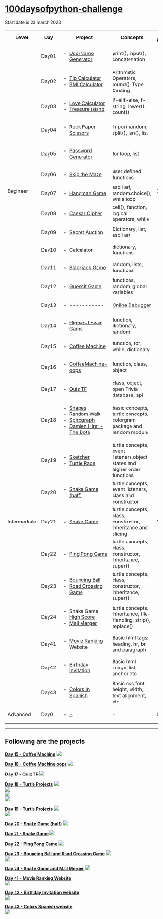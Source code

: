 # [100daysofpython-challenge ](https://github.com/Rahullkumr/100daysofpython-challenge)
Start date is 23 march 2023

<!DOCTYPE html>
<html>
<head>
</head>
<body>

<table>
<!-- Headings -->
  <tr>
    <th>Level</th>
    <th>Day</th>
    <th>Project</th>
    <th>Concepts</th>
    <th>Total Projects</th>
  </tr>











<!-- Begineer Level -->
  <tr>
    <td rowspan="14">Begineer</td>
    <td>Day01</td>
    <td>
    	<ul>
        	<li><a href="https://rb.gy/i8362">UserName Generator</a></li>
      </ul>
    </td>
    <td>print(), input(), concatenation</td>
    <td rowspan="14">15</td>
  </tr>
  <tr>    
    <td>Day02</td>
    <td>
      <ul>
          <li><a href="https://rb.gy/nb5xh">Tip Calculator</a></li>
          <li><a href="https://rb.gy/47d4r">BMI Calculator</a></li>          
      </ul>
    </td>
    <td>Arithmetic Operators, round(), Type Casting</td>
  </tr>
  <tr>
    <td>Day03</td>
    <td>
      <ul>
          <li><a href="https://rb.gy/vtxee">Love Calculator</a></li>
          <li><a href="https://rb.gy/g3ois">Treasure Island</a></li>
      </ul>
    </td>
    <td>if-elif-else, f-string, lower(), count()</td>
  </tr>
  <tr>
    <td>Day04</td>
    <td>
      <ul>
          <li><a href="https://rb.gy/lw30m">Rock Paper Scissors</a></li>
      </ul>
    </td>
    <td>import random, split(), len(), list</td>
  </tr>
  <tr>
    <td>Day05</td>
    <td>
      <ul>
          <li><a href="https://rb.gy/as0fa">Password Generator</a></li>
      </ul>
    </td>
    <td>for loop, list</td>
  </tr>
  <tr>
    <td>Day06</td>
    <td>
      <ul>
          <li><a href="https://rb.gy/virth">Skip the Maze</a></li>
      </ul>
    </td>
    <td>user defined functions</td>
  </tr>
  <tr>
    <td>Day07</td>
    <td>
      <ul>
          <li><a href="https://rb.gy/a1tt1">Hangman Game</a></li>
      </ul>
    </td>
    <td>ascii art, random.choice(), while loop</td>
  </tr>
  <tr>
    <td>Day08</td>
    <td>
      <ul>
          <li><a href="https://rb.gy/7lap4">Caesar Cipher</a></li>
      </ul>
    </td>
    <td>ceil(), function, logical operators, while</td>
  </tr>
  <tr>
    <td>Day09</td>
    <td>
      <ul>
          <li><a href="https://rb.gy/ngjcb">Secret Auction</a></li>
      </ul>
    </td>
    <td>Dictionary, list, ascii art</td>
  </tr>
  <tr>
    <td>Day10</td>
    <td>
      <ul>
          <li><a href="https://rb.gy/1e4tw">Calculator</a></li>
      </ul>
    </td>
    <td>dictionary, functions</td>
  </tr>
  <tr>
    <td>Day11</td>
    <td>
      <ul>
          <li><a href="https://rb.gy/dolji">Blackjack Game</a></li>
      </ul>
    </td>
    <td>random, lists, functions</td>
  </tr>
  <tr>
    <td>Day12</td>
    <td>
      <ul>
          <li><a href="https://rb.gy/qlqbv">GuessIt Game</a></li>
      </ul>
    </td>
    <td>functions, random, global variables</td>
  </tr>
  <tr>
    <td>Day13</td>
    <td>
      <ul>
          <li>-----------</li>
      </ul>
    </td>
    <td><a href="https://pythontutor.com/">Online Debugger</a></td>
  </tr>
  <tr>
    <td>Day14</td>
    <td>
      <ul>
          <li><a href="https://github.com/Rahullkumr/HigherLower-Game">Higher-Lower Game</a></li>
      </ul>
    </td>
    <td>function, dictionary, random</td>
  </tr>












<!-- Intermediate level -->
  <tr>
    <td rowspan="13">Intermediate</td>
    <td>Day15</td>
    <td>
      <ul>
          <li><a href="https://github.com/Rahullkumr/CoffeeMachine">Coffee Machine</a></li>
      </ul>
    </td>
    <td>function, for, while, dictionary</td>
    <!--     Total Projects -->
    <td rowspan="13">17</td> 
  </tr>
  <tr>
    <td>Day16</td>
    <td>
      <ul>
          <li><a href="https://github.com/Rahullkumr/100daysofpython-challenge/tree/main/Day16-CoffeeMachine-oops">CoffeeMachine-oops</a></li>
      </ul>
    </td>
    <td>function, class, object</td>
  </tr>
  <tr>
    <td>Day17</td>
    <td>
      <ul>
          <li><a href="https://github.com/Rahullkumr/quiz-TF">Quiz TF</a></li>
      </ul>
    </td>
    <td>class, object, open Trivia database, api</td>
  </tr>
  <td>Day18</td>
    <td>
      <ul>
          <li><a href="https://github.com/Rahullkumr/Python-turtle-projects">Shapes</a></li>
          <li><a href="https://github.com/Rahullkumr/Python-turtle-projects">Random Walk</a></li>
          <li><a href="https://github.com/Rahullkumr/Python-turtle-projects">Spirograph</a></li>
          <li><a href="https://github.com/Rahullkumr/Python-turtle-projects">Damien Hirst - The Dots</a></li>
      </ul>
    </td>
    <td>basic concepts, turtle concepts, colorgram package and random module</td>
  </tr>
  <td>Day19</td>
    <td>
      <ul>
          <li><a href="https://github.com/Rahullkumr/Sketcher">Sketcher</a></li>
          <li><a href="https://github.com/Rahullkumr/Turtle-Racing-Game">Turtle Race</a></li>
      </ul>
    </td>
    <td>turtle concepts, event listeners,object states and higher order functions</td>
  </tr>
  <td>Day20</td>
    <td>
      <ul>
          <li><a href="https://github.com/Rahullkumr/100daysofpython-challenge/tree/main/Day20-SnakeGame">Snake Game (half)</a></li>
      </ul>
    </td>
    <td>turtle concepts, event listeners, class and constructor</td>
  </tr>
  <td>Day21</td>
    <td>
      <ul>
          <li><a href="https://github.com/Rahullkumr/SnakeGame">Snake Game</a></li>
      </ul>
    </td>
    <td>turtle concepts, class, constructor, inheritance and slicing</td>
  </tr>
<td>Day22</td>
    <td>
      <ul>
          <li><a href="https://github.com/Rahullkumr/PingPong">Ping Pong Game</a></li>
      </ul>
    </td>
    <td>turtle concepts, class, constructor, inheritance, super()</td>
  </tr>
  <td>Day23</td>
    <td>
      <ul>
          <li><a href="https://github.com/Rahullkumr/100daysofpython-challenge/blob/main/Day23%20Last%20Turtle">Bouncing Ball</a></li>
          <li><a href="https://github.com/Rahullkumr/RoadCrossingGame">Road Crossing Game</a></li>
      </ul>
    </td>
    <td>turtle concepts, class, constructor, inheritance, super()</td>
  </tr>
  <tr>
  <td>Day24</td>
    <td>
      <ul>
          <li><a href="https://github.com/Rahullkumr/100daysofpython-challenge/tree/main/Day24-FileHandling/Snake%20Game%20High%20Score">Snake Game High Score</a></li>
          <li><a href="https://github.com/Rahullkumr/100daysofpython/tree/main/Day24-FileHandling/MailMerger">Mail Merger</a></li>
      </ul>
    </td>
    <td>turtle concepts, inheritance, file-Handling, strip(), replace()</td>
  </tr>
  <tr>
  <td>Day41</td>
    <td>
      <ul>
          <li><a href="https://github.com/Rahullkumr/100daysofpython/tree/main/Day24-FileHandling/MailMerger">Movie Ranking Website</a></li>
      </ul>
    </td>
    <td>Basic html tags: heading, hr, br and paragraph</td>
  </tr>
  <tr>
  <td>Day42</td>
    <td>
      <ul>
          <li><a href="https://github.com/Rahullkumr/100daysofpython/tree/main/Day42-BirthdayInvite">Birthday Invitation</a></li>
      </ul>
    </td>
    <td>Basic html image, list, anchor etc</td>
  </tr>
  <tr>
  <td>Day43</td>
    <td>
      <ul>
          <li><a href="https://github.com/Rahullkumr/100daysofpython/tree/main/Day43-ColorsInSpanish">Colors In Spanish</a></li>
      </ul>
    </td>
    <td>Basic css font, height, width, text alignment, etc</td>
  </tr>
  






<!-- Advanced level -->
  <tr>
    <td rowspan="1">Advanced</td>
    <td>Day0</td>
    <td>
      <ul>
          <li><a href="#">-</a></li>
      </ul>
    </td>
    <td>-</td>
    <td rowspan="1">00</td>
  </tr>

</table>
</body>
</html>
<hr>

<!-- Intermediate Projects -->

## Following are the projects 

**[Day 15 - Coffee Machine](https://github.com/Rahullkumr/CoffeeMachine)**
![](https://github.com/Rahullkumr/CoffeeMachine/blob/main/coffee.gif)

**[Day 16 - Coffee Machine oops](https://github.com/Rahullkumr/100daysofpython-challenge/tree/main/Day16-CoffeeMachine-oops)**
![](https://github.com/Rahullkumr/CoffeeMachine/blob/main/coffee.gif)

**[Day 17 - Quiz TF](https://github.com/Rahullkumr/quiz-TF)**
![](https://github.com/Rahullkumr/quiz-TF/blob/main/quiz.gif)

**[Day 18 - Turtle Projects](https://github.com/Rahullkumr/Python-turtle-projects)**
![](https://github.com/Rahullkumr/100daysofpython-challenge/blob/main/Day18-Turtle/shapes.gif)
<br />
![](https://github.com/Rahullkumr/100daysofpython-challenge/blob/main/Day18-Turtle/randomWalk.gif)
<br />
![](https://github.com/Rahullkumr/100daysofpython-challenge/blob/main/Day18-Turtle/spirography.gif)
<br />
![](https://github.com/Rahullkumr/100daysofpython-challenge/blob/main/Day18-Turtle/millionDollarArt.gif)

**[Day 19 - Turtle Projects](https://github.com/Rahullkumr/100daysofpython-challenge/tree/main/Day19-Turtle)**
![](https://github.com/Rahullkumr/Sketcher/blob/main/sketcher.gif)
<br />
![](https://github.com/Rahullkumr/Turtle-Racing-Game/blob/main/turtleRace.gif)
<br />

**[Day 20 - Snake Game (half)](https://github.com/Rahullkumr/100daysofpython-challenge/tree/main/Day20-SnakeGame)**
![](https://github.com/Rahullkumr/100daysofpython-challenge/blob/main/Day20-SnakeGame/snake.gif)
<br />

**[Day 21 - Snake Game](https://github.com/Rahullkumr/SnakeGame)**
![](https://github.com/Rahullkumr/SnakeGame/blob/main/snakeGame.gif)
<br />

**[Day 22 - Ping Pong Game](https://github.com/Rahullkumr/PingPong)**
![](https://github.com/Rahullkumr/PingPong/blob/main/pong.gif)
<br />

**[Day 23 - Bouncing Ball and Road Crossing Game](https://github.com/Rahullkumr/100daysofpython-challenge/tree/main/Day23%20Last%20Turtle)**
![](https://github.com/Rahullkumr/100daysofpython-challenge/blob/main/Day23%20Last%20Turtle/bounce.gif)
<br />
![](https://github.com/Rahullkumr/RoadCrossingGame/blob/main/trc.gif)
<br />

**[Day 24 - Snake Game and Mail Merger](https://github.com/Rahullkumr/100daysofpython-challenge/tree/main/Day24-FileHandling)**
![](https://github.com/Rahullkumr/100daysofpython-challenge/blob/main/Day24-FileHandling/Snake%20Game%20High%20Score/sgHS.gif)
<br />

**[Day 41 - Movie Ranking Website](https://github.com/Rahullkumr/100daysofpython-challenge/tree/main/Day41-Movie%20Ranking)**<br>
![](https://github.com/Rahullkumr/100daysofpython/blob/main/Day41-Movie%20Ranking/goal.jpg)
<br />

**[Day 42 - Birthday Invitation website](https://github.com/Rahullkumr/100daysofpython/blob/main/Day42-BirthdayInvite)** <br>
![](https://github.com/Rahullkumr/100daysofpython/blob/main/Day42-BirthdayInvite/goal.png)
<br />

**[Day 43 - Colors Spanish website](https://github.com/Rahullkumr/100daysofpython/tree/main/Day43-ColorsInSpanish)** <br>
![](https://github.com/Rahullkumr/100daysofpython/blob/main/Day43-ColorsInSpanish/goal.png)
<br />



<!-- Advanced Projects -->




